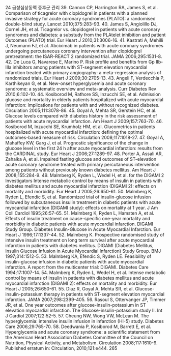 24 급성심상동맥 증후군 관리
39. Cannon CP, Harrington RA, James S, et al. Comparison of ticagrelor with clopidogrel in patients with a planned invasive strategy for acute coronary syndromes (PLATO): a randomised double-blind study. Lancet 2010;375:283-93.
40. James S, Angiolillo DJ, Cornel JH, et al. Ticagrelor vs. clopidogrel in patients with acute coronary syndromes and diabetes: a substudy from the PLAtelet inhibition and patient Outcomes (PLATO) trial. Eur Heart J 2010;31:3006-16.
41. Kastrati A, Mehilli J, Neumann FJ, et al. Abciximab in patients with acute coronary syndromes undergoing percutaneous coronary intervention after clopidogrel pretreatment: the ISAR-REACT 2 randomized trial. JAMA 2006;295:1531-8.
42. De Luca G, Navarese E, Marino P. Risk profile and benefits from Gp IIb-IIIa inhibitors among patients with ST-segment elevation myocardial infarction treated with primary angiography: a meta-regression analysis of randomized trials. Eur Heart J 2009;30:2705-13.
43. Angeli F, Verdecchia P, Karthikeyan G, et al. New-onset hyperglycemia and acute coronary syndrome: a systematic overview and meta-analysis. Curr Diabetes Rev 2010;6:102-10.
44. Kosiborod M, Rathore SS, Inzucchi SE, et al. Admission glucose and mortality in elderly patients hospitalized with acute myocardial infarction: Implications for patients with and without recognized diabetes. Circulation 2005;111:3078-86.
45. Goyal A, Mehta SR, Gerstein HC, et al. Glucose levels compared with diabetes history in the risk assessment of patients with acute myocardial infarction. Am Heart J 2009;157:763-70.
46. Kosiborod M, Inzucchi SE, Krumholz HM, et al. Glucometrics in patients hospitalized with acute myocardial infarction: defining the optimal outcomes-based measure of risk. Circulation 2008;117:1018-27.
47. Goyal A, Mahaffey KW, Garg J, et al. Prognostic significance of the change in glucose level in the first 24 h after acute myocardial infarction: results from the CARDINAL study. Eur Heart J 2006;27:1289-97.
48. Porter A, Assali AR, Zahalka A, et al. Impaired fasting glucose and outcomes of ST-elevation acute coronary syndrome treated with primary percutaneous intervention among patients without previously known diabetes mellitus. Am Heart J 2008;155:284-9.
49. Malmberg K, Ryden L, Wedel H, et al. for the DIGAMI 2 Investigators Intense metabolic control by means of insulin in patients with diabetes mellitus and acute myocardial infarction (DIGAMI 2): effects on mortality and morbidity. Eur Heart J 2005;26:650-61.
50. Malmberg K, Ryden L, Efendic S, et al. Randomized trial of insulin-glucose infusion followed by subcutaneous insulin treatment in diabetic patients with acute myocardial infarction (DIGAMI study): effects on mortality at 1 year. J Am Coll Cardiol 1995;26:57-65.
51. Malmberg K, Ryden L, Hamsten A, et al. Effects of insulin treatment on cause-specific one-year mortality and morbidity in diabetic patients with acute myocardial infarction. DIGAMI Study Group. Diabetes Insulin-Glucose in Acute Myocardial Infarction. Eur Heart J 1996;17:1337-44.
52. Malmberg K. Prospective randomised study of intensive insulin treatment on long term survival after acute myocardial infarction in patients with diabetes mellitus. DIGAMI (Diabetes Mellitus, Insulin Glucose Infusion in Acute Myocardial Infarction) Study Group. BMJ 1997;314:1512-5.
53. Malmberg KA, Efendic S, Ryden LE. Feasibility of insulin-glucose infusion in diabetic patients with acute myocardial infarction. A report from the multicenter trial: DIGAMI. Diabetes Care 1994;17:1007-14.
54. Malmberg K, Ryden L, Wedel H, et al. Intense metabolic control by means of insulin in patients with diabetes mellitus and acute myocardial infarction (DIGAMI 2): effects on mortality and morbidity. Eur Heart J 2005;26:650-61.
55. Diaz R, Goyal A, Mehta SR, et al. Glucose-insulin-potassium therapy in patients with ST-segment elevation myocardial infarction. JAMA 2007;298:2399-405.
56. Rasoul S, Ottervanger JP, Timmer JR, et al. One year outcomes after glucose-insulin-potassium in ST elevation myocardial infarction. The Glucose-insulin-potassium study II. Int J Cardiol 2007;122:52-5.
57. Cheung NW, Wong VW, McLean M. The hyperglycemia: intensive insulin infusion in infarction (HI-5) study. Diabetes Care 2006;29:765-70.
58. Deedwania P, Kosiborod M, Barrett E, et al. Hyperglycemia and acute coronary syndrome: a scientific statement from the American Heart Association Diabetes Committee of the Council on Nutrition, Physical Activity, and Metabolism. Circulation 2008;117:1610-9. Published erratum in: Circulation, 2010;121:e444.
<PAGE>265